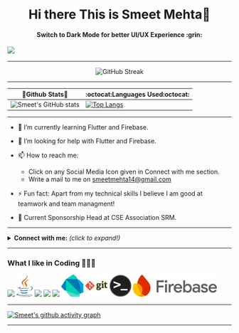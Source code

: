 <h1 align="center">Hi there This is Smeet Mehta👋</h1>
<h4 align="center">Switch to Dark Mode for better UI/UX Experience :grin:</h4>



<!--
[![Linkedin Badge](https://img.shields.io/badge/-LinkedIn-0e76a8?style=flat-square&logo=Linkedin&logoColor=white)](https://www.linkedin.com/in/smeet-mehta-78063919b/)
[![Instagram Badge](https://img.shields.io/badge/-Instagram-e4405f?style=flat-square&logo=Instagram&logoColor=white)](https://www.instagram.com/clumsy_panda_/)-->
 ![](https://komarev.com/ghpvc/?username=SmeetMehta&color=blueviolet) 

--------------------------------------------------------------------

<p align="center"><img src="https://github-readme-streak-stats.herokuapp.com?user=SmeetMehta&theme=highcontrast" alt="GitHub Streak" /></p>

--------------------------------------------------------------------



 :trident:Github Stats:trident: | :octocat:Languages Used:octocat:
------------- | -------------
![Smeet's GitHub stats](https://github-readme-stats.vercel.app/api?username=SmeetMehta&show_icons=true&theme=great-gatsby) | [![Top Langs](https://github-readme-stats.vercel.app/api/top-langs/?username=SmeetMehta)](https://github.com/anuraghazra/github-readme-stats)



--------------------------------------------------------------------


- 🌱 I’m currently learning Flutter and Firebase.

- 🤔 I’m looking for help with Flutter and Firebase.

- 📫 How to reach me: 
    - Click on any Social Media Icon given in Connect with me section.
    - Write a mail to me on smeetmehta14@gmail.com 
    
- ⚡ Fun fact: Apart from my technical skills I believe I am good at teamwork and team managment!

- 👯 Current Sponsorship Head at CSE Association SRM. 

--------------------------------------------------------------------

<details close>
<summary><b>Connect with me:</b> <i>(click to expand!)</i></summary>

<h3 align="left">Click on any icon!:</h3>
<p align="left">
<a href="https://www.linkedin.com/in/smeet-mehta-78063919b/" target="blank"><img align="center" src="https://raw.githubusercontent.com/rahuldkjain/github-profile-readme-generator/master/src/images/icons/Social/linked-in-alt.svg" alt="Smeet Mehta" height="30" width="40" /></a>
<a href="https://www.facebook.com/smeet.mehta.77/" target="blank"><img align="center" src="https://raw.githubusercontent.com/rahuldkjain/github-profile-readme-generator/master/src/images/icons/Social/facebook.svg" alt="Smeet Mehta" height="30" width="40" /></a>
<a href="https://www.instagram.com/clumsy_panda_/" target="blank"><img align="center" src="https://raw.githubusercontent.com/rahuldkjain/github-profile-readme-generator/master/src/images/icons/Social/instagram.svg" alt="clumsy_panda_" height="30" width="40" /></a>
<a href="https://www.hackerrank.com/RA1811003010446" target="blank"><img align="center" src="https://raw.githubusercontent.com/rahuldkjain/github-profile-readme-generator/master/src/images/icons/Social/hackerrank.svg" alt="RA1811003010446" height="30" width="40" /></a>
<a href="https://auth.geeksforgeeks.org/user/smeetmehta14/profile" target="blank"><img align="center" src="https://raw.githubusercontent.com/rahuldkjain/github-profile-readme-generator/master/src/images/icons/Social/geeks-for-geeks.svg" alt="smeetmehta14" height="30" width="40" /></a>
 
 
</p>

</details>

--------------------------------------------------------------------


  
 ### What I like in Coding 👨🏻‍💻



   <code><img height="50" src="https://github.com/gilbarbara/logos/blob/master/logos/python.svg"></code>
   <code><img height="50" src="https://github.com/gilbarbara/logos/blob/master/logos/java.svg"></code>
   <code><img height="50" src="https://github.com/gilbarbara/logos/blob/master/logos/c.svg"></code>
   <code><img height="50" src="https://github.com/gilbarbara/logos/blob/master/logos/c-plusplus.svg"></code>
   <code><img height="50" src="https://github.com/gilbarbara/logos/blob/master/logos/flutter.svg"></code>
   <code><img height="50" src="https://github.com/gilbarbara/logos/blob/master/logos/dart.svg"></code>
   <code><img height="50" src="https://raw.githubusercontent.com/github/explore/80688e429a7d4ef2fca1e82350fe8e3517d3494d/topics/git/git.png"></code>
   <code><img height="50" src="https://raw.githubusercontent.com/github/explore/80688e429a7d4ef2fca1e82350fe8e3517d3494d/topics/terminal/terminal.png"></code>
   <code><img height="50" src="https://github.com/gilbarbara/logos/blob/master/logos/firebase.svg"></code>
   
 

--------------------------------------------------------------------

[![Smeet's github activity graph](https://activity-graph.herokuapp.com/graph?username=SmeetMehta&theme=react-dark)](https://github.com/SmeetMehta/github-readme-activity-graph)


--------------------------------------------------------------------
  
<!--
**SmeetMehta/SmeetMehta** is a ✨ _special_ ✨ repository because its `README.md` (this file) appears on your GitHub profile.

Here are some ideas to get you started:

- 🔭 I’m currently working on ...
- 🌱 I’m currently learning Flutter
- 👯 I’m looking to collaborate on ...
- 🤔 I’m looking for help with ...
- 💬 Ask me about ...
- 📫 How to reach me: ...
- 😄 Pronouns: ...
- ⚡ Fun fact: ...
-->
